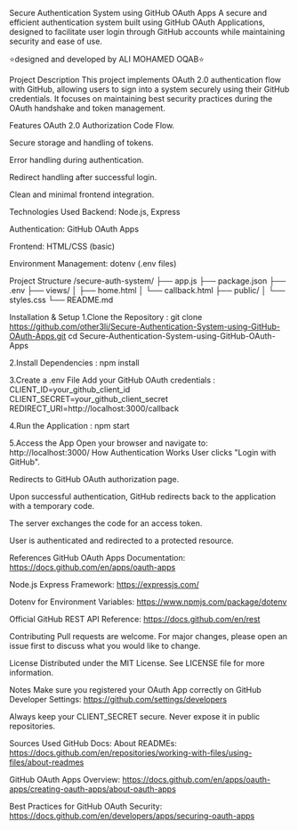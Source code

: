 Secure Authentication System using GitHub OAuth Apps
A secure and efficient authentication system built using GitHub OAuth Applications, designed to facilitate user login through GitHub accounts while maintaining security and ease of use.

⭐designed and developed by ALI MOHAMED OQAB⭐

Project Description
This project implements OAuth 2.0 authentication flow with GitHub, allowing users to sign into a system securely using their GitHub credentials. It focuses on maintaining best security practices during the OAuth handshake and token management.

Features
OAuth 2.0 Authorization Code Flow.

Secure storage and handling of tokens.

Error handling during authentication.

Redirect handling after successful login.

Clean and minimal frontend integration.

Technologies Used
Backend: Node.js, Express

Authentication: GitHub OAuth Apps

Frontend: HTML/CSS (basic)

Environment Management: dotenv (.env files)

Project Structure
/secure-auth-system/
├── app.js
├── package.json
├── .env
├── views/
│ ├── home.html
│ └── callback.html
├── public/
│ └── styles.css
└── README.md

Installation & Setup
1.Clone the Repository :
git clone https://github.com/other3li/Secure-Authentication-System-using-GitHub-OAuth-Apps.git
cd Secure-Authentication-System-using-GitHub-OAuth-Apps


2.Install Dependencies :
npm install


3.Create a .env File Add your GitHub OAuth credentials :
CLIENT_ID=your_github_client_id
CLIENT_SECRET=your_github_client_secret
REDIRECT_URI=http://localhost:3000/callback


4.Run the Application :
npm start


5.Access the App Open your browser and navigate to:
http://localhost:3000/
How Authentication Works
User clicks "Login with GitHub".

Redirects to GitHub OAuth authorization page.

Upon successful authentication, GitHub redirects back to the application with a temporary code.

The server exchanges the code for an access token.

User is authenticated and redirected to a protected resource.

References
GitHub OAuth Apps Documentation: https://docs.github.com/en/apps/oauth-apps

Node.js Express Framework: https://expressjs.com/

Dotenv for Environment Variables: https://www.npmjs.com/package/dotenv

Official GitHub REST API Reference: https://docs.github.com/en/rest

Contributing
Pull requests are welcome. For major changes, please open an issue first to discuss what you would like to change.

License
Distributed under the MIT License. See LICENSE file for more information.

Notes
Make sure you registered your OAuth App correctly on GitHub Developer Settings: https://github.com/settings/developers

Always keep your CLIENT_SECRET secure. Never expose it in public repositories.

Sources Used
GitHub Docs: About READMEs: https://docs.github.com/en/repositories/working-with-files/using-files/about-readmes

GitHub OAuth Apps Overview: https://docs.github.com/en/apps/oauth-apps/creating-oauth-apps/about-oauth-apps

Best Practices for GitHub OAuth Security: https://docs.github.com/en/developers/apps/securing-oauth-apps



